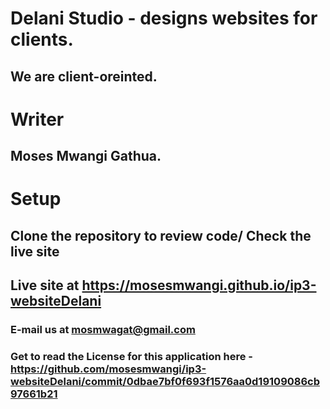 # Delani Studio - designs websites for clients.
## We are client-oreinted.
# Writer
## Moses Mwangi Gathua.
# Setup
## Clone the repository to review code/ Check the live site
## Live site at https://mosesmwangi.github.io/ip3-websiteDelani
### E-mail us at mosmwagat@gmail.com
### Get to read the License for this application here - https://github.com/mosesmwangi/ip3-websiteDelani/commit/0dbae7bf0f693f1576aa0d19109086cb97661b21
